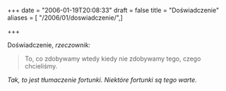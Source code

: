 +++
date = "2006-01-19T20:08:33"
draft = false
title = "Doświadczenie"
aliases = [ "/2006/01/doswiadczenie/",]

+++

Doświadczenie, _rzeczownik:_

> To, co zdobywamy wtedy kiedy nie zdobywamy tego, czego chcieliśmy.

_Tak, to jest tłumaczenie fortunki. Niektóre fortunki są tego warte._

